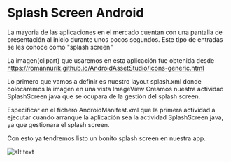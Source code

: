 # Splash Screen Android
La mayoria de las aplicaciones en el mercado cuentan con una pantalla de presentación al inicio durante unos pocos segundos. 
Este tipo de entradas se les conoce como "splash screen"

La imagen(clipart) que usaremos en esta aplicación fue obtenida desde 
https://romannurik.github.io/AndroidAssetStudio/icons-generic.html

Lo primero que vamos a definir es nuestro layout splash.xml donde colocaremos la imagen en una vista ImageView
Creamos nuestra actividad SplashScreen.java que se ocupara de la gestión del splash screen.

Especificar en el fichero AndroidManifest.xml que la primera actividad a ejecutar cuando arranque la aplicación sea la actividad SplashScreen.java, ya que gestionara el splash screen.

Con esto ya tendremos listo un bonito splash screen en nuestra app.

![alt text](http://i.imgur.com/7sp5Lxr.png "Splash screen")
